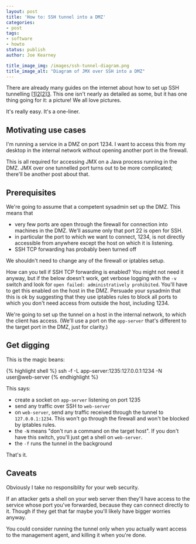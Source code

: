 ```yaml
---
layout: post
title: 'How to: SSH tunnel into a DMZ'
categories:
- post
tags:
- software
- howto
status: publish
author: Joe Kearney

title_image_img: /images/ssh-tunnel-diagram.png
title_image_alt: "Diagram of JMX over SSH into a DMZ"
---
```


There are already many guides on the internet about how to set up SSH tunnelling [[1]][2][[2]][3]. This one isn't nearly as detailed as some, but it has one thing going for it: a picture! We all love pictures.

It's really easy. It's a one-liner.

## Motivating use cases

I'm running a service in a DMZ on port 1234. I want to access this from my desktop in the internal network without opening another port in the firewall.

This is all required for accessing JMX on a Java process running in the DMZ. JMX over one tunnelled port turns out to be more complicated; there'll be another post about that.

## Prerequisites

We're going to assume that a competent sysadmin set up the DMZ. This means that

* very few ports are open through the firewall for connection into machines in the DMZ. We'll assume only that port 22 is open for SSH.
* in particular the port to which we want to connect, 1234, is not directly accessible from anywhere except the host on which it is listening.
* SSH TCP forwarding has probably been turned off

We shouldn't need to change any of the firewall or iptables setup.

How can you tell if SSH TCP forwarding is enabled? You might not need it anyway, but if the below doesn't work, get verbose logging with the `-v` switch and look for `open failed: administratively prohibited`. You'll have to get this enabled on the host in the DMZ. Persuade your sysadmin that this is ok by suggesting that they use iptables rules to block all ports to which you don't need access from outside the host, including 1234.

We're going to set up the tunnel on a host in the internal network, to which the client has access. (We'll use a port on the `app-server` that's different to the target port in the DMZ, just for clarity.)

## Get digging

This is the magic beans:

{% highlight shell %}
ssh -f -L app-server:1235:127.0.0.1:1234 -N user@web-server
{% endhighlight %}

This says:

* create a socket on `app-server` listening on port 1235
* send any traffic over SSH to `web-server`
* on `web-server`, send any traffic received through the tunnel to `127.0.0.1:1234`. This won't go through the firewall and won't be blocked by iptables rules.
* the `-N` means "don't run a command on the target host". If you don't have this switch, you'll just get a shell on `web-server`.
* the `-f` runs the tunnel in the background

That's it.

## Caveats

Obviously I take no responsiblity for your web security.

If an attacker gets a shell on your web server then they'll have access to the service whose port you've forwarded, because they can connect directly to it. Though if they get that far maybe you'll likely have bigger worries anyway.

You could consider running the tunnel only when you actually want access to the management agent, and killing it when you're done.

[1]: http://www.joekearney.co.uk/images/ssh-tunnel-diagram.png
[2]: http://www.revsys.com/writings/quicktips/ssh-tunnel.html "SSH Tunneling Made Easy By Frank Wiles"
[3]: http://sgros.blogspot.co.uk/2011/11/tunneling-everything-with-ssh-or-how-to.html "Tunneling everything with SSH... or how to make VPNs..."
